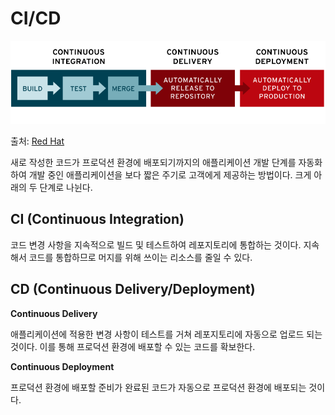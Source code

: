 # CI/CD

![](/_Images/cicd.png)

출처: [Red Hat](https://www.redhat.com/ko/topics/devops/what-is-ci-cd)

새로 작성한 코드가 프로덕션 환경에 배포되기까지의 애플리케이션 개발 단계를 자동화하여 개발 중인 애플리케이션을 보다 짧은 주기로 고객에게 제공하는 방법이다. 크게 아래의 두 단계로 나뉜다.

## CI (Continuous Integration)

코드 변경 사항을 지속적으로 빌드 및 테스트하여 레포지토리에 통합하는 것이다. 지속해서 코드를 통합하므로 머지를 위해 쓰이는 리소스를 줄일 수 있다.

## CD (Continuous Delivery/Deployment)

**Continuous Delivery**

애플리케이션에 적용한 변경 사항이 테스트를 거쳐 레포지토리에 자동으로 업로드 되는 것이다. 이를 통해 프로덕션 환경에 배포할 수 있는 코드를 확보한다.

**Continuous Deployment**

프로덕션 환경에 배포할 준비가 완료된 코드가 자동으로 프로덕션 환경에 배포되는 것이다.
